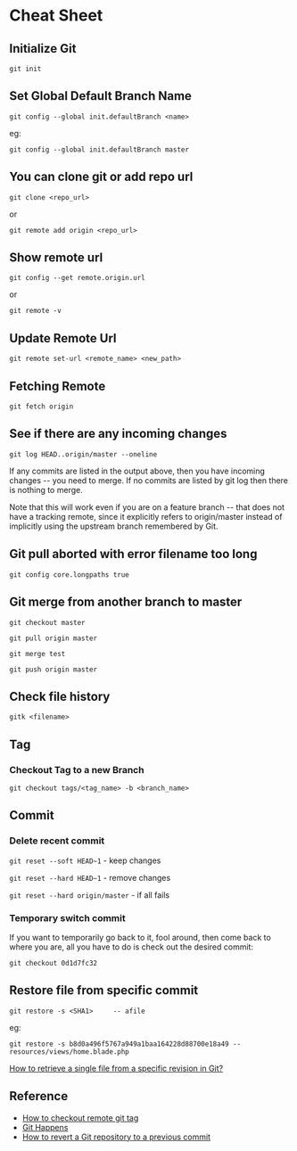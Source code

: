 # Cheat Sheet

## Initialize Git

`git init`

## Set Global Default Branch Name

`git config --global init.defaultBranch <name>`

eg:

`git config --global init.defaultBranch master`

## You can clone git or add repo url

`git clone <repo_url>`

or

`git remote add origin <repo_url>`

## Show remote url

`git config --get remote.origin.url`

or

`git remote -v`

## Update Remote Url

`git remote set-url <remote_name> <new_path>`

## Fetching Remote

`git fetch origin`

## See if there are any incoming changes

`git log HEAD..origin/master --oneline`

If any commits are listed in the output above, then you have incoming changes -- you need to merge. If no commits are listed by git log then there is nothing to merge.

Note that this will work even if you are on a feature branch -- that does not have a tracking remote, since it explicitly refers to origin/master instead of implicitly using the upstream branch remembered by Git.

## Git pull aborted with error filename too long

`git config core.longpaths true`

## Git merge from another branch to master

`git checkout master`

`git pull origin master`

`git merge test`

`git push origin master`

## Check file history

`gitk <filename>`

## Tag

### Checkout Tag to a new Branch

`git checkout tags/<tag_name> -b <branch_name>`

## Commit

### Delete recent commit

`git reset --soft HEAD~1` - keep changes

`git reset --hard HEAD~1` - remove changes

`git reset --hard origin/master` - if all fails

### Temporary switch commit

If you want to temporarily go back to it, fool around, then come back to where you are, all you have to do is check out the desired commit:

`git checkout 0d1d7fc32`

## Restore file from specific commit

`git restore -s <SHA1>     -- afile`

eg:

`git restore -s b8d0a496f5767a949a1baa164228d88700e18a49 -- resources/views/home.blade.php`

[How to retrieve a single file from a specific revision in Git?](https://stackoverflow.com/a/610315)

## Reference

* [How to checkout remote git tag](https://stackoverflow.com/questions/35979642/how-to-checkout-remote-git-tag)
* [Git Happens](https://about.gitlab.com/2018/08/08/git-happens/)
* [How to revert a Git repository to a previous commit](https://stackoverflow.com/questions/4114095/how-to-revert-a-git-repository-to-a-previous-commit)